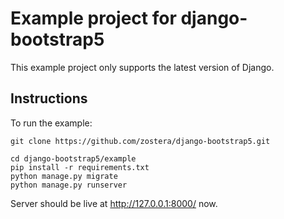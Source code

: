 # Example project for django-bootstrap5

This example project only supports the latest version of Django.

## Instructions

To run the example:

```console
git clone https://github.com/zostera/django-bootstrap5.git

cd django-bootstrap5/example
pip install -r requirements.txt
python manage.py migrate
python manage.py runserver
```

Server should be live at http://127.0.0.1:8000/ now.

